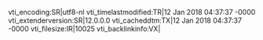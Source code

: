 vti_encoding:SR|utf8-nl
vti_timelastmodified:TR|12 Jan 2018 04:37:37 -0000
vti_extenderversion:SR|12.0.0.0
vti_cacheddtm:TX|12 Jan 2018 04:37:37 -0000
vti_filesize:IR|10025
vti_backlinkinfo:VX|
